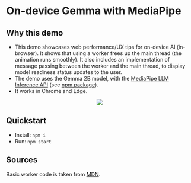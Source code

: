 # On-device Gemma with MediaPipe

## Why this demo

* This demo showcases web performance/UX tips for on-device AI (in-browser). It shows that using a worker frees up the main thread (the animation runs smoothly). It also includes an implementation of message passing between the worker and the main thread, to display model readiness status updates to the user.
* The demo uses the Gemma 2B model, with the [MediaPipe LLM Inference API](https://ai.google.dev/edge/mediapipe/solutions/genai/llm_inference/web_js) (see [npm package](https://www.npmjs.com/package/@mediapipe/tasks-genai)).
* It works in Chrome and Edge.

<p align="center">
  <img src="https://github.com/user-attachments/assets/81608430-0b28-4a45-9d14-df619b20b9e7" />
</p>

## Quickstart

- Install: `npm i`
- Run: `npm start`

## Sources

Basic worker code is taken from [MDN](https://developer.mozilla.org/en-US/docs/Web/API/Worker).
